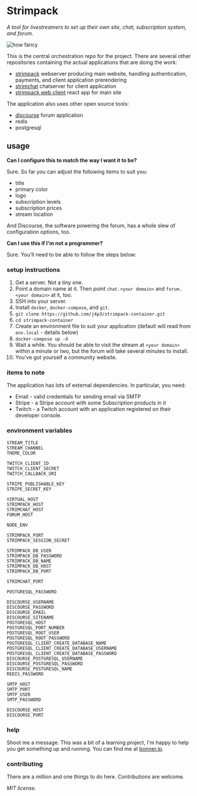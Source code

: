 # Strimpack

*A tool for livestreamers to set up their own site, chat, subscription system, and forum.*

![how fancy](https://s3.amazonaws.com/bonner.jp/strimpack_large.png)

This is the central orchestration repo for the project. There are several other repositories containing the actual applications that are doing the work:

* [strimpack](https://github.com/j4p3/strimpack) webserver producing main website, handling authentication, payments, and client application prerendering
*  [strimchat](https://github.com/j4p3/strimchat) chatserver for client application
*  [strimpack web client](https://github.com/j4p3/strimpack-web-client) react app for main site

The application also uses other open source tools:

*  [discourse](https://github.com/discourse/discourse) forum application
*  redis
*  postgresql


## usage

**Can I configure this to match the way I want it to be?**

Sure. So far you can adjust the following items to suit you:

* title
* primary color
* logo
* subscription levels
* subscription prices
* stream location

And Discourse, the software powering the forum, has a whole slew of configuration options, too.

**Can I use this if I'm not a programmer?**

Sure. You'll need to be able to follow the steps below:

### setup instructions

1. Get a server. Not a tiny one.
2. Point a domain name at it. Then point `chat.<your domain>` and `forum.<your domain>` at it, too.
3. SSH into your server.
4. Install `docker`, `docker-compose`, and `git`.
5. `git clone https://github.com/j4p3/strimpack-container.git`
6. `cd strimpack-container`
7. Create an environment file to suit your application (default will read from `env.local` - details below)
8. `docker-compose up -d`
9. Wait a while. You should be able to visit the stream at `<your domain>` within a minute or two, but the forum will take several minutes to install.
10. You've got yourself a community website.

### items to note

The application has lots of external dependencies. In particular, you need:

* Email - valid credentials for sending email via SMTP
* Stripe - a Stripe account with some Subscription products in it
* Twitch - a Twitch account with an application registered on their developer console.

### environment variables

```
STREAM_TITLE
STREAM_CHANNEL
THEME_COLOR

TWITCH_CLIENT_ID
TWITCH_CLIENT_SECRET
TWITCH_CALLBACK_URI

STRIPE_PUBLISHABLE_KEY
STRIPE_SECRET_KEY

VIRTUAL_HOST
STRIMPACK_HOST
STRIMCHAT_HOST
FORUM_HOST

NODE_ENV

STRIMPACK_PORT
STRIMPACK_SESSION_SECRET

STRIMPACK_DB_USER
STRIMPACK_DB_PASSWORD
STRIMPACK_DB_NAME
STRIMPACK_DB_HOST
STRIMPACK_DB_PORT

STRIMCHAT_PORT

POSTGRESQL_PASSWORD

DISCOURSE_USERNAME
DISCOURSE_PASSWORD
DISCOURSE_EMAIL
DISCOURSE_SITENAME
POSTGRESQL_HOST
POSTGRESQL_PORT_NUMBER
POSTGRESQL_ROOT_USER
POSTGRESQL_ROOT_PASSWORD
POSTGRESQL_CLIENT_CREATE_DATABASE_NAME
POSTGRESQL_CLIENT_CREATE_DATABASE_USERNAME
POSTGRESQL_CLIENT_CREATE_DATABASE_PASSWORD
DISCOURSE_POSTGRESQL_USERNAME
DISCOURSE_POSTGRESQL_PASSWORD
DISCOURSE_POSTGRESQL_NAME
REDIS_PASSWORD

SMTP_HOST
SMTP_PORT
SMTP_USER
SMTP_PASSWORD

DISCOURSE_HOST
DISCOURSE_PORT
```

### help

Shoot me a message. This was a bit of a learning project, I'm happy to help you get something up and running. You can find me at [bonner.jp](https://bonner.jp).

### contributing

There are a million and one things to do here. Contributions are welcome.

*MIT license.*